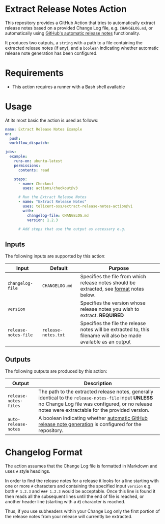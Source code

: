 # Extract Release Notes Action

This repository provides a GitHub Action that tries to automatically extract release notes based on a provided Change
Log file, e.g. `CHANGELOG.md`, or automatically using [GitHub's automatic release notes][GitHubAutoRelease]
functionality.

It produces two outputs, a `string` with a path to a file containing the extracted release notes (if any), and a
`boolean` indicating whether automatic release note generation has been configured.

# Requirements

- This action requires a runner with a Bash shell available

# Usage

At its most basic the action is used as follows:

```yaml
name: Extract Release Notes Example
on: 
  push:
  workflow_dispatch:

jobs:
  example:
    runs-on: ubuntu-latest
    permissions:
      contents: read

    steps:
      - name: Checkout
        uses: actions/checkout@v3

      # Run the Extract Release Notes
      - name: "Extract Release Notes"
        uses: telicent-oss/extract-release-notes-action@v1
        with:
          changelog-file: CHANGELOG.md
          version: 1.2.3 

      # Add steps that use the output as necessary e.g.

```

## Inputs

The following inputs are supported by this action:

| Input | Default | Purpose |
|-------|---------|---------|
| `changelog-file` | `CHANGELOG.md` | Specifies the file from which release notes should be extracted, see [format](#changelog-format) notes below. |
| `version` | | Specifies the version whose release notes you wish to extract. **REQUIRED** |
| `release-notes-file` | `release-notes.txt` | Specifies the file the release notes will be extracted to, this filename will also be made available as an [output](#outputs) |

## Outputs

The following outputs are produced by this action:

| Output | Description |
|--------|-------------|
| `release-notes-files` | The path to the extracted release notes, generally identical to the `release-notes-file` input **UNLESS** no Change Log file was configured, or no release notes were extractable for the provided version. |
| `auto-release-notes` | A boolean indicating whether [automatic GitHub release note generation][GitHubAutoRelease] is configured for the repository. |

# Changelog Format

The action assumes that the Change Log file is formatted in Markdown and uses `#` style headings.

In order to find the release notes for a release it looks for a line starting with one or more `#` characters and
containing the specified input `version` e.g. both `# 1.2.3` and `### 1.2.3` would be acceptable.  Once this line is
found it then reads all the subsequent lines until the end of file is reached, or another header line (starting with a
`#`) character is reached.

Thus, if you use subheaders within your Change Log only the first portion of the release notes from your release will
currently be extracted.


[GitHubAutoRelease]: https://docs.github.com/en/repositories/releasing-projects-on-github/automatically-generated-release-notes